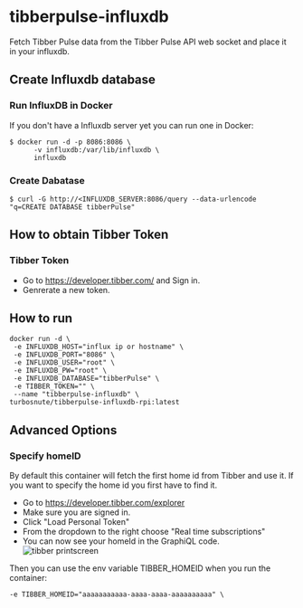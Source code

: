 # tibberpulse-influxdb
Fetch Tibber Pulse data from the Tibber Pulse API web socket and place it in your influxdb.

## Create Influxdb database

### Run InfluxDB in Docker
If you don't have a Influxdb server yet you can run one in Docker:
```
$ docker run -d -p 8086:8086 \
      -v influxdb:/var/lib/influxdb \
      influxdb
```

### Create Dabatase
```
$ curl -G http://<INFLUXDB_SERVER:8086/query --data-urlencode "q=CREATE DATABASE tibberPulse"
```

## How to obtain Tibber Token
### Tibber Token
- Go to https://developer.tibber.com/ and Sign in.
- Genrerate a new token.

## How to run
```
docker run -d \
 -e INFLUXDB_HOST="influx ip or hostname" \
 -e INFLUXDB_PORT="8086" \
 -e INFLUXDB_USER="root" \
 -e INFLUXDB_PW="root" \
 -e INFLUXDB_DATABASE="tibberPulse" \
 -e TIBBER_TOKEN="" \
 --name "tibberpulse-influxdb" \
turbosnute/tibberpulse-influxdb-rpi:latest
```

## Advanced Options

### Specify homeID
By default this container will fetch the first home id from Tibber and use it. If you want to specify the home id you first have to find it.
- Go to https://developer.tibber.com/explorer
- Make sure you are signed in.
- Click "Load Personal Token"
- From the dropdown to the right choose "Real time subscriptions"
- You can now see your homeId in the GraphiQL code.
![tibber printscreen](https://github.com/turbosnute/tibberpulse-influxdb/raw/master/tibberSnapshot.png "tibber printscreen")

Then you can use the env variable TIBBER_HOMEID when you run the container:
```
-e TIBBER_HOMEID="aaaaaaaaaaa-aaaa-aaaa-aaaaaaaaaa" \
```
